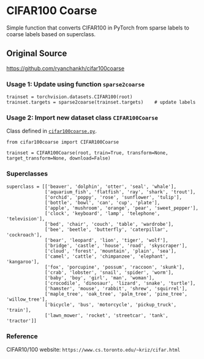 # CIFAR100 Coarse
Simple function that converts CIFAR100 in PyTorch from sparse labels to coarse labels based on superclass. 

## Original Source

https://github.com/ryanchankh/cifar100coarse

### Usage 1: Update using function `sparse2coarse`
```
trainset = torchvision.datasets.CIFAR100(root)
trainset.targets = sparse2coarse(trainset.targets)    # update labels 
```

### Usage 2: Import new dataset class `CIFAR100Coarse`
Class defined in [`cifar100coarse.py`](./cifar100coarse.py).

```
from cifar100coarse import CIFAR100Coarse

trainset = CIFAR100Coarse(root, train=True, transform=None, target_transform=None, download=False)
```

### Superclasses
```
superclass = [['beaver', 'dolphin', 'otter', 'seal', 'whale'],
              ['aquarium_fish', 'flatfish', 'ray', 'shark', 'trout'],
              ['orchid', 'poppy', 'rose', 'sunflower', 'tulip'],
              ['bottle', 'bowl', 'can', 'cup', 'plate'],
              ['apple', 'mushroom', 'orange', 'pear', 'sweet_pepper'],
              ['clock', 'keyboard', 'lamp', 'telephone', 'television'],
              ['bed', 'chair', 'couch', 'table', 'wardrobe'],
              ['bee', 'beetle', 'butterfly', 'caterpillar', 'cockroach'],
              ['bear', 'leopard', 'lion', 'tiger', 'wolf'],
              ['bridge', 'castle', 'house', 'road', 'skyscraper'],
              ['cloud', 'forest', 'mountain', 'plain', 'sea'],
              ['camel', 'cattle', 'chimpanzee', 'elephant', 'kangaroo'],
              ['fox', 'porcupine', 'possum', 'raccoon', 'skunk'],
              ['crab', 'lobster', 'snail', 'spider', 'worm'],
              ['baby', 'boy', 'girl', 'man', 'woman'],
              ['crocodile', 'dinosaur', 'lizard', 'snake', 'turtle'],
              ['hamster', 'mouse', 'rabbit', 'shrew', 'squirrel'],
              ['maple_tree', 'oak_tree', 'palm_tree', 'pine_tree', 'willow_tree'],
              ['bicycle', 'bus', 'motorcycle', 'pickup_truck', 'train'],
              ['lawn_mower', 'rocket', 'streetcar', 'tank', 'tractor']]
```


### Reference
CIFAR10/100 website: `https://www.cs.toronto.edu/~kriz/cifar.html` 
